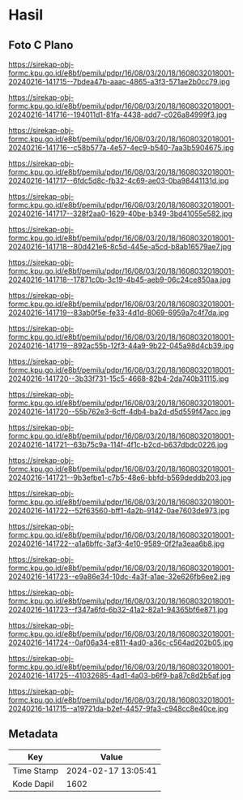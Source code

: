 # Hasil

## Foto C Plano

https://sirekap-obj-formc.kpu.go.id/e8bf/pemilu/pdpr/16/08/03/20/18/1608032018001-20240216-141715--7bdea47b-aaac-4865-a3f3-571ae2b0cc79.jpg

https://sirekap-obj-formc.kpu.go.id/e8bf/pemilu/pdpr/16/08/03/20/18/1608032018001-20240216-141716--194011d1-81fa-4438-add7-c026a84999f3.jpg

https://sirekap-obj-formc.kpu.go.id/e8bf/pemilu/pdpr/16/08/03/20/18/1608032018001-20240216-141716--c58b577a-4e57-4ec9-b540-7aa3b5904675.jpg

https://sirekap-obj-formc.kpu.go.id/e8bf/pemilu/pdpr/16/08/03/20/18/1608032018001-20240216-141717--6fdc5d8c-fb32-4c69-ae03-0ba98441131d.jpg

https://sirekap-obj-formc.kpu.go.id/e8bf/pemilu/pdpr/16/08/03/20/18/1608032018001-20240216-141717--328f2aa0-1629-40be-b349-3bd41055e582.jpg

https://sirekap-obj-formc.kpu.go.id/e8bf/pemilu/pdpr/16/08/03/20/18/1608032018001-20240216-141718--80d421e6-8c5d-445e-a5cd-b8ab16579ae7.jpg

https://sirekap-obj-formc.kpu.go.id/e8bf/pemilu/pdpr/16/08/03/20/18/1608032018001-20240216-141718--17871c0b-3c19-4b45-aeb9-06c24ce850aa.jpg

https://sirekap-obj-formc.kpu.go.id/e8bf/pemilu/pdpr/16/08/03/20/18/1608032018001-20240216-141719--83ab0f5e-fe33-4d1d-8069-6959a7c4f7da.jpg

https://sirekap-obj-formc.kpu.go.id/e8bf/pemilu/pdpr/16/08/03/20/18/1608032018001-20240216-141719--892ac55b-12f3-44a9-9b22-045a98d4cb39.jpg

https://sirekap-obj-formc.kpu.go.id/e8bf/pemilu/pdpr/16/08/03/20/18/1608032018001-20240216-141720--3b33f731-15c5-4668-82b4-2da740b31115.jpg

https://sirekap-obj-formc.kpu.go.id/e8bf/pemilu/pdpr/16/08/03/20/18/1608032018001-20240216-141720--55b762e3-6cff-4db4-ba2d-d5d559f47acc.jpg

https://sirekap-obj-formc.kpu.go.id/e8bf/pemilu/pdpr/16/08/03/20/18/1608032018001-20240216-141721--63b75c9a-114f-4f1c-b2cd-b637dbdc0226.jpg

https://sirekap-obj-formc.kpu.go.id/e8bf/pemilu/pdpr/16/08/03/20/18/1608032018001-20240216-141721--9b3efbe1-c7b5-48e6-bbfd-b569deddb203.jpg

https://sirekap-obj-formc.kpu.go.id/e8bf/pemilu/pdpr/16/08/03/20/18/1608032018001-20240216-141722--52f63560-bff1-4a2b-9142-0ae7603de973.jpg

https://sirekap-obj-formc.kpu.go.id/e8bf/pemilu/pdpr/16/08/03/20/18/1608032018001-20240216-141722--a1a6bffc-3af3-4e10-9589-0f2fa3eaa6b8.jpg

https://sirekap-obj-formc.kpu.go.id/e8bf/pemilu/pdpr/16/08/03/20/18/1608032018001-20240216-141723--e9a86e34-10dc-4a3f-a1ae-32e626fb6ee2.jpg

https://sirekap-obj-formc.kpu.go.id/e8bf/pemilu/pdpr/16/08/03/20/18/1608032018001-20240216-141723--f347a6fd-6b32-41a2-82a1-94365bf6e871.jpg

https://sirekap-obj-formc.kpu.go.id/e8bf/pemilu/pdpr/16/08/03/20/18/1608032018001-20240216-141724--0af06a34-e811-4ad0-a36c-c564ad202b05.jpg

https://sirekap-obj-formc.kpu.go.id/e8bf/pemilu/pdpr/16/08/03/20/18/1608032018001-20240216-141725--41032685-4ad1-4a03-b6f9-ba87c8d2b5af.jpg

https://sirekap-obj-formc.kpu.go.id/e8bf/pemilu/pdpr/16/08/03/20/18/1608032018001-20240216-141715--a19721da-b2ef-4457-9fa3-c948cc8e40ce.jpg


## Metadata

| Key        | Value               |
| ---------- | ------------------- |
| Time Stamp | 2024-02-17 13:05:41 |
| Kode Dapil | 1602                |



